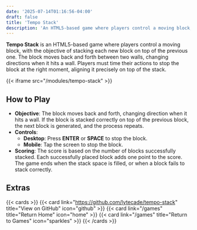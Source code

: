 ```yaml
---
date: '2025-07-14T01:16:56-04:00'
draft: false
title: 'Tempo Stack'
description: 'An HTML5-based game where players control a moving block, with the objective of stacking each new block on top of the previous one.'
---
```


**Tempo Stack** is an HTML5-based game where players control a moving block, with the objective of stacking each new block on top of the previous one. The block moves back and forth between two walls, changing directions when it hits a wall. Players must time their actions to stop the block at the right moment, aligning it precisely on top of the stack.

{{< iframe src="/modules/tempo-stack" >}}

## How to Play

- **Objective**: The block moves back and forth, changing direction when it hits a wall. If the block is stacked correctly on top of the previous block, the next block is generated, and the process repeats.
- **Controls**:
  - **Desktop**: Press **ENTER** or **SPACE** to stop the block.
  - **Mobile**: Tap the screen to stop the block.
- **Scoring**: The score is based on the number of blocks successfully stacked. Each successfully placed block adds one point to the score. The game ends when the stack space is filled, or when a block fails to stack correctly.

## Extras

{{< cards >}}
  {{< card link="https://github.com/lytecade/tempo-stack" title="View on GitHub" icon="github" >}}
  {{< card link="/games" title="Return Home" icon="home" >}}
  {{< card link="/games" title="Return to Games" icon="sparkles" >}}
{{< /cards >}}
